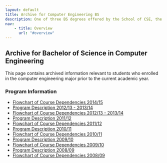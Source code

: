 ```yaml
---
layout: default
title: Archive for Computer Engineering BS
description: One of three BS degrees offered by the School of CSE, the BS in Computer Science is a 4-year degree with a combined focus on programming and theory.
nav:
    - title: Overview
      url: "#overview"
---
```


## Archive for Bachelor of Science in __Computer Engineering__

This page contains archived information relevant to students who enrolled
in the computer engineering major prior to the current academic year.

### Program Information

- [Flowchart of Course Dependencies 2014/15][flowchart-14-15]
- [Program Description 2012/13 - 2013/14][description-12-14]
- [Flowchart of Course Dependencies 2012/13 - 2013/14][flowchart-12-14]
- [Program Description 2011/12][description-11-12]
- [Flowchart of Course Dependencies 2011/12][flowchart-11-12]
- [Program Description 2010/11][description-10-11]
- [Flowchart of Course Dependencies 2010/11][flowchart-10-11]
- [Program Description 2009/10][description-09-10]
- [Flowchart of Course Dependencies 2009/10][flowchart-09-10]
- [Program Description 2008/09][description-08-09]
- [Flowchart of Course Dependencies 2008/09][flowchart-08-09]

[flowchart-14-15]: flowcharts/ce-flowchart-2014.pdf
[flowchart-12-14]: flowcharts/ce-flowchart-2012.pdf
[flowchart-11-12]: flowcharts/ce-flowchart-2011.pdf
[flowchart-10-11]: flowcharts/ce-flowchart-2010.pdf
[flowchart-09-10]: flowcharts/ce-flowchart-2009.pdf
[flowchart-08-09]: flowcharts/ce-flowchart-2008.pdf

[description-12-14]: descriptions/ce-description-2012.pdf
[description-11-12]: descriptions/ce-description-2011.pdf
[description-10-11]: descriptions/ce-description-2010.pdf
[description-09-10]: descriptions/ce-description-2009.pdf
[description-08-09]: descriptions/ce-description-2008.pdf


